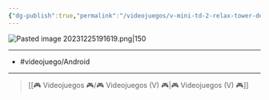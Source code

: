```yaml
---
{"dg-publish":true,"permalink":"/videojuegos/v-mini-td-2-relax-tower-defense/"}
---
```



![Pasted image 20231225191619.png|150](/img/user/%F0%9F%8E%AE%20Videojuegos%20%F0%9F%8E%AE/ANEXOS/Pasted%20image%2020231225191619.png)

---

- #videojuego/Android 

---

> [[🎮 Videojuegos 🎮/🎮 Videojuegos (V) 🎮\|🎮 Videojuegos (V) 🎮]]